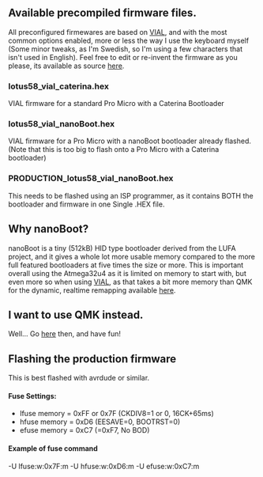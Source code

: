 ## Available precompiled firmware files.
All preconfigured firmewares are based on [VIAL](https://get.vial.today), and with the most common options enabled, more or less the way I use the keyboard myself (Some minor tweaks, as I'm Swedish, so I'm using a few characters that isn't used in English). Feel free to edit or re-invent the firmware as you please, its available as source [here](https://github.com/TweetyDaBird/vial-qmk).

### lotus58_vial_caterina.hex
VIAL firmware for a standard Pro Micro with a Caterina Bootloader

### lotus58_vial_nanoBoot.hex
VIAL firmware for a Pro Micro with a nanoBoot bootloader already flashed. (Note that this is too big to flash onto a Pro Micro with a Caterina bootloader)

### PRODUCTION_lotus58_vial_nanoBoot.hex
This needs to be flashed using an ISP programmer, as it contains BOTH the bootloader and firmware in one Single .HEX file.

## Why nanoBoot?
nanoBoot is a tiny (512kB) HID type bootloader derived from the LUFA project, and it gives a whole lot more usable memory compared to the more full featured bootloaders at five times the size or more. This is important overall using the Atmega32u4 as it is limited on memory to start with, but even more so when using [VIAL](https://get.vial.today), as that takes a bit more memory than QMK for the dynamic, realtime remapping available [here](https://vial.rocks).

## I want to use QMK instead.
Well... Go [here](https://github.com/TweetyDaBird/qmk_firmware) then, and have fun!

## Flashing the production firmware

This is best flashed with avrdude or similar.

#### Fuse Settings:

- lfuse memory = 0xFF or 0x7F (CKDIV8=1 or 0, 16CK+65ms)
- hfuse memory = 0xD6 (EESAVE=0, BOOTRST=0)
- efuse memory = 0xC7 (=0xF7, No BOD)

#### Example of fuse command

-U lfuse:w:0x7F:m -U hfuse:w:0xD6:m -U efuse:w:0xC7:m


